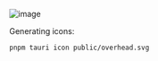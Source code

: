 ![image](https://github.com/user-attachments/assets/04813174-1b63-4f2d-8a5d-0738b8e551f8)

Generating icons:

```
pnpm tauri icon public/overhead.svg
```
